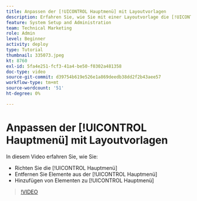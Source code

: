```yaml
---
title: Anpassen der [!UICONTROL Hauptmenü] mit Layoutvorlagen
description: Erfahren Sie, wie Sie mit einer Layoutvorlage die [!UICONTROL Hauptmenü].
feature: System Setup and Administration
team: Technical Marketing
role: Admin
level: Beginner
activity: deploy
type: Tutorial
thumbnail: 335073.jpeg
kt: 8760
exl-id: 5fa4e251-fcf3-41a4-be50-f0302a481358
doc-type: video
source-git-commit: d39754b619e526e1a869deedb38dd2f2b43aee57
workflow-type: tm+mt
source-wordcount: '51'
ht-degree: 0%

---
```


# Anpassen der [!UICONTROL Hauptmenü] mit Layoutvorlagen

In diesem Video erfahren Sie, wie Sie:

* Richten Sie die [!UICONTROL Hauptmenü]
* Entfernen Sie Elemente aus der [!UICONTROL Hauptmenü]
* Hinzufügen von Elementen zu [!UICONTROL Hauptmenü]


>[!VIDEO](https://video.tv.adobe.com/v/335073/?quality=12)
